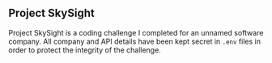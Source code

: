 ## Project SkySight

Project SkySight is a coding challenge I completed for an unnamed software company. All company and API details have been kept secret in `.env` files in order to protect the integrity of the challenge.
